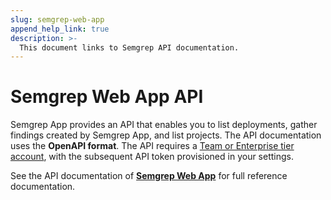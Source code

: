 ```yaml
---
slug: semgrep-web-app
append_help_link: true
description: >-
  This document links to Semgrep API documentation.
---
```


# Semgrep Web App API

Semgrep App provides an API that enables you to list deployments, gather findings created by Semgrep App, and list projects. The API documentation uses the **OpenAPI format**. The API requires a [Team or Enterprise tier account](https://semgrep.dev/pricing/), with the subsequent API token provisioned in your settings.

See the API documentation of **[Semgrep Web App](https://semgrep.dev/api/v1/docs/)** for full reference documentation.
